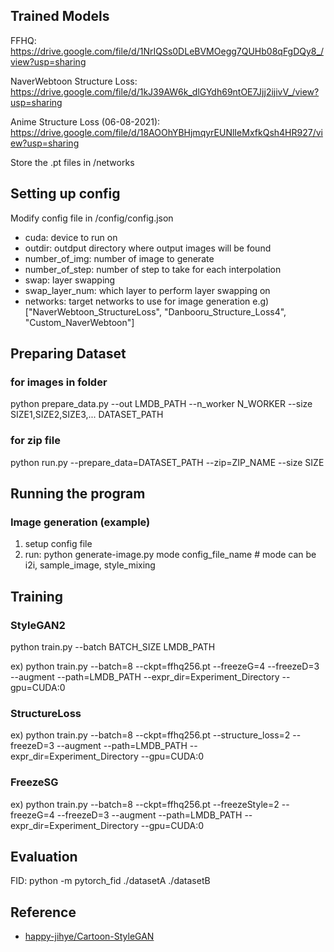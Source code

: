 ## Trained Models

FFHQ: https://drive.google.com/file/d/1NrIQSs0DLeBVMOegg7QUHb08qFgDQy8_/view?usp=sharing

NaverWebtoon Structure Loss: https://drive.google.com/file/d/1kJ39AW6k_dlGYdh69ntOE7Jjj2ijivV_/view?usp=sharing

Anime Structure Loss (06-08-2021): https://drive.google.com/file/d/18AOOhYBHjmqyrEUNlIeMxfkQsh4HR927/view?usp=sharing

Store the .pt files in /networks

## Setting up config

Modify config file in /config/config.json
- cuda: device to run on
- outdir: outdput directory where output images will be found
- number_of_img: number of image to generate
- number_of_step: number of step to take for each interpolation
- swap: layer swapping
- swap_layer_num: which layer to perform layer swapping on
- networks: target networks to use for image generation
e.g) ["NaverWebtoon_StructureLoss", "Danbooru_Structure_Loss4", "Custom_NaverWebtoon"]

## Preparing Dataset
### for images in folder
python prepare_data.py --out LMDB_PATH --n_worker N_WORKER --size SIZE1,SIZE2,SIZE3,... DATASET_PATH

### for zip file
python run.py --prepare_data=DATASET_PATH --zip=ZIP_NAME --size SIZE

## Running the program

### Image generation (example)
1) setup config file
2) run: python generate-image.py mode config_file_name # mode can be i2i, sample_image, style_mixing


## Training

### StyleGAN2
python train.py --batch BATCH_SIZE LMDB_PATH

ex) python train.py --batch=8 --ckpt=ffhq256.pt --freezeG=4 --freezeD=3 --augment --path=LMDB_PATH --expr_dir=Experiment_Directory --gpu=CUDA:0

### StructureLoss
ex) python train.py --batch=8 --ckpt=ffhq256.pt --structure_loss=2 --freezeD=3 --augment --path=LMDB_PATH --expr_dir=Experiment_Directory --gpu=CUDA:0

### FreezeSG
ex) python train.py --batch=8 --ckpt=ffhq256.pt --freezeStyle=2 --freezeG=4 --freezeD=3 --augment --path=LMDB_PATH --expr_dir=Experiment_Directory --gpu=CUDA:0

## Evaluation

FID: python -m pytorch_fid ./datasetA ./datasetB

## Reference

- [happy-jihye/Cartoon-StyleGAN](https://github.com/happy-jihye/Cartoon-StyleGAN)
